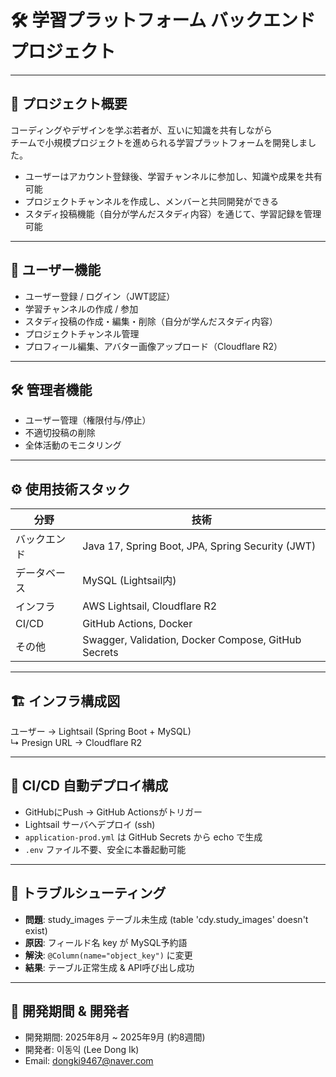 # 🛠️ 学習プラットフォーム バックエンドプロジェクト

---

## 📌 プロジェクト概要
コーディングやデザインを学ぶ若者が、互いに知識を共有しながら  
チームで小規模プロジェクトを進められる学習プラットフォームを開発しました。

- ユーザーはアカウント登録後、学習チャンネルに参加し、知識や成果を共有可能  
- プロジェクトチャンネルを作成し、メンバーと共同開発ができる  
- スタディ投稿機能（自分が学んだスタディ内容）を通じて、学習記録を管理可能  

---

## 👤 ユーザー機能
- ユーザー登録 / ログイン（JWT認証）  
- 学習チャンネルの作成 / 参加  
- スタディ投稿の作成・編集・削除（自分が学んだスタディ内容）  
- プロジェクトチャンネル管理  
- プロフィール編集、アバター画像アップロード（Cloudflare R2）  

---

## 🛠️ 管理者機能
- ユーザー管理（権限付与/停止）  
- 不適切投稿の削除  
- 全体活動のモニタリング  

---

## ⚙️ 使用技術スタック

| 分野 | 技術 |
|------|------|
| バックエンド | Java 17, Spring Boot, JPA, Spring Security (JWT) |
| データベース | MySQL (Lightsail内) |
| インフラ | AWS Lightsail, Cloudflare R2 |
| CI/CD | GitHub Actions, Docker |
| その他 | Swagger, Validation, Docker Compose, GitHub Secrets |

---

## 🏗️ インフラ構成図
ユーザー → Lightsail (Spring Boot + MySQL)  
↳ Presign URL → Cloudflare R2  

---

## 🔄 CI/CD 自動デプロイ構成
- GitHubにPush → GitHub Actionsがトリガー  
- Lightsail サーバへデプロイ (ssh)  
- `application-prod.yml` は GitHub Secrets から echo で生成  
- `.env` ファイル不要、安全に本番起動可能  

---

## 🐛 トラブルシューティング
- **問題**: study_images テーブル未生成 (table 'cdy.study_images' doesn't exist)  
- **原因**: フィールド名 key が MySQL予約語  
- **解決**: `@Column(name="object_key")` に変更  
- **結果**: テーブル正常生成 & API呼び出し成功  

---

## 📅 開発期間 & 開発者
- 開発期間: 2025年8月 ~ 2025年9月 (約8週間)  
- 開発者: 이동익 (Lee Dong Ik)  
- Email: dongki9467@naver.com
